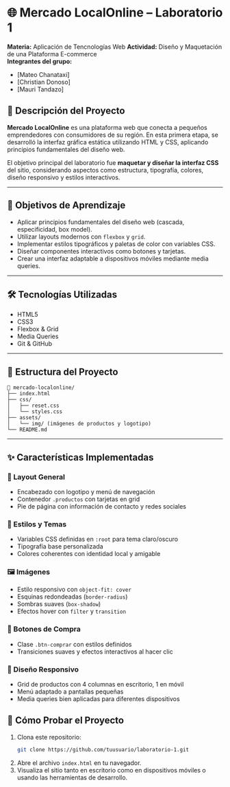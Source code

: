 # 🌐 Mercado LocalOnline – Laboratorio 1

**Materia:** Aplicación de Tencnologías Web 
**Actividad:** Diseño y Maquetación de una Plataforma E-commerce  
**Integrantes del grupo:**  
- [Mateo Chanataxi]  
- [Christian Donoso]  
- [Mauri Tandazo]  

## 📌 Descripción del Proyecto

**Mercado LocalOnline** es una plataforma web que conecta a pequeños emprendedores con consumidores de su región. En esta primera etapa, se desarrolló la interfaz gráfica estática utilizando HTML y CSS, aplicando principios fundamentales del diseño web.

El objetivo principal del laboratorio fue **maquetar y diseñar la interfaz CSS** del sitio, considerando aspectos como estructura, tipografía, colores, diseño responsivo y estilos interactivos.

---

## 🎯 Objetivos de Aprendizaje

- Aplicar principios fundamentales del diseño web (cascada, especificidad, box model).
- Utilizar layouts modernos con `flexbox` y `grid`.
- Implementar estilos tipográficos y paletas de color con variables CSS.
- Diseñar componentes interactivos como botones y tarjetas.
- Crear una interfaz adaptable a dispositivos móviles mediante media queries.

---

## 🛠️ Tecnologías Utilizadas

- HTML5
- CSS3
- Flexbox & Grid
- Media Queries
- Git & GitHub

---

## 📂 Estructura del Proyecto

```
📁 mercado-localonline/
├── index.html
├── css/
│   ├── reset.css
│   └── styles.css
├── assets/
│   └── img/ (imágenes de productos y logotipo)
└── README.md
```

---

## ✨ Características Implementadas

### 📌 Layout General
- Encabezado con logotipo y menú de navegación
- Contenedor `.productos` con tarjetas en grid
- Pie de página con información de contacto y redes sociales

### 🎨 Estilos y Temas
- Variables CSS definidas en `:root` para tema claro/oscuro
- Tipografía base personalizada
- Colores coherentes con identidad local y amigable

### 🖼️ Imágenes
- Estilo responsivo con `object-fit: cover`
- Esquinas redondeadas (`border-radius`)
- Sombras suaves (`box-shadow`)
- Efectos hover con `filter` y `transition`

### 🛒 Botones de Compra
- Clase `.btn-comprar` con estilos definidos
- Transiciones suaves y efectos interactivos al hacer clic

### 📱 Diseño Responsivo
- Grid de productos con 4 columnas en escritorio, 1 en móvil
- Menú adaptado a pantallas pequeñas
- Media queries bien aplicadas para diferentes dispositivos

## 🚀 Cómo Probar el Proyecto

1. Clona este repositorio:
   ```bash
   git clone https://github.com/tuusuario/laboratorio-1.git
   ```
2. Abre el archivo `index.html` en tu navegador.
3. Visualiza el sitio tanto en escritorio como en dispositivos móviles o usando las herramientas de desarrollo.

